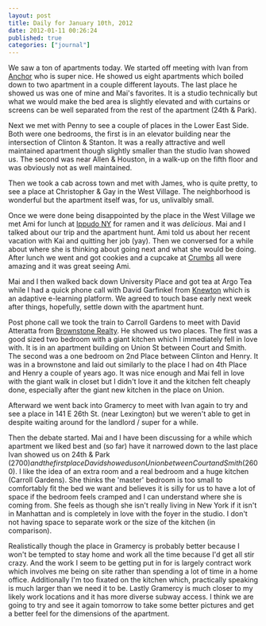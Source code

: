 ```yaml
---
layout: post
title: Daily for January 10th, 2012
date: 2012-01-11 00:26:24
published: true
categories: ["journal"]
---
```

 
We saw a ton of apartments today. We started off meeting with Ivan from [Anchor](http://www.anchornyc.com/) who is super nice. He showed us eight apartments which boiled down to two apartment in a couple different layouts. The last place he showed us was one of mine and Mai's favorites. It is a studio technically but what we would make the bed area is slightly elevated and with curtains or screens can be well separated from the rest of the apartment (24th & Park).

Next we met with Penny to see a couple of places in the Lower East Side. Both were one bedrooms, the first is in an elevator building near the intersection of Clinton & Stanton. It was a really attractive and well maintained apartment though slightly smaller than the studio Ivan showed us. The second was near Allen & Houston, in a walk-up on the fifth floor and was obviously not as well maintained.

Then we took a cab across town and met with James, who is quite pretty, to see a place at Christopher & Gay in the West Village. The neighborhood is wonderful but the apartment itself was, for us, unlivalbly small.

Once we were done being disappointed by the place in the West Village we met Ami for lunch at [Ippudo NY](http://www.ippudony.com/) for ramen and it was *delicious*. Mai and I talked about our trip and the apartment hunt. Ami told us about her recent vacation with Kai and quitting her job (yay). Then we conversed for a while about where she is thinking about going next and what she would be doing. After lunch we went and got cookies and a cupcake at [Crumbs](www.crumbs.com/) all were amazing and it was great seeing Ami.

Mai and I then walked back down University Place and got tea at Argo Tea while I had a quick phone call with David Garfinkel from [Knewton](http://knewton.com) which is an adaptive e-learning platform. We agreed to touch base early next week after things, hopefully, settle down with the apartment hunt.

Post phone call we took the train to Carroll Gardens to meet with David Atteratta from [Brownstone Realty](http://brownstonelistings.com). He showed us two places. The first was a good sized two bedroom with a giant kitchen which I immediately fell in love with. It is in an apartment building on Union St between Court and Smith. The second was a one bedroom on 2nd Place between Clinton and Henry. It was in a brownstone and laid out similarly to the place I had on 4th Place and Henry a couple of years ago. It was nice enough and Mai fell in love with the giant walk in closet but I didn't love it and the kitchen felt cheaply done, especially after the giant new kitchen in the place on Union.

Afterward we went back into Gramercy to meet with Ivan again to try and see a place in 141 E 26th St. (near Lexington) but we weren't able to get in despite waiting around for the landlord / super for a while.

Then the debate started. Mai and I have been discussing for a while which apartment we liked best and (so far) have it narrowed down to the last place Ivan showed us on 24th & Park ($2700) and the first place David showed us on Union between Court and Smith ($2600). I like the idea of an extra room and a real bedroom and a huge kitchen (Carroll Gardens). She thinks the 'master' bedroom is too small to comfortably fit the bed we want and believes it is silly for us to have a lot of space if the bedroom feels cramped and I can understand where she is coming from. She feels as though she isn't really living in New York if it isn't in Manhattan and is completely in love with the foyer in the studio. I don't not having space to separate work or the size of the kitchen (in comparison).

Realistically though the place in Gramercy is probably better because I won't be tempted to stay home and work all the time because I'd get all stir crazy. And the work I seem to be getting put in for is largely contract work which involves me being on site rather than spending a lot of time in a home office. Additionally I'm too fixated on the kitchen which, practically speaking is much larger than we need it to be. Lastly Gramercy is much closer to my likely work locations and it has more diverse subway access. I think we are going to try and see it again tomorrow to take some better pictures and get a better feel for the dimensions of the apartment.